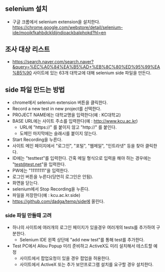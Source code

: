 ## selenium 설치

* 구글 크롬에서 selenium extension을 설치한다. https://chrome.google.com/webstore/detail/selenium-ide/mooikfkahbdckldjjndioackbalphokd?hl=en

## 조사 대상 리스트

* https://search.naver.com/search.naver?&query=%EC%A0%84%EA%B5%AD+%EB%8C%80%ED%95%99%EA%B5%90 사이트에 있는 63개 대학교에 대해 selenium side 파일을 만든다.

## side 파일 만드는 방법

* chrome에서 selenium extension 버튼을 클릭한다.
* Record a new test in new project를 선택한다.
* PROJECT NAME에는 대학교명을 입력한다(예 : KC대학교)
* BASE URL에는 사이트 주소를 입력한다(예 : http://www.kcu.ac.kr)
  * URL에 "https://" 를 붙이지 않고 "http://" 를 붙인다.
  * 도메인 마지막에는 슬래시를 붙이지 않는다.
* Start Recording을 누른다.
* 사이트 메인 페이지에서 "로그인", "포털", "웹메일", "인트라넷" 등을 찾아 클릭한다.
* ID에는 "testtest"를 입력한다. 간혹 메일 형식으로 입력을 해야 하는 경우에는 "test@test.net"을 입력한다.
* PW에는 "11111111"을 입력한다.
* 로그인 버튼을 누른다(당연히 로그인은 안됨).
* 화면을 닫는다.
* selenium에서 Stop Recording을 누른다.
* 파일을 저장한다(예 : kcu.ac.kr.side)
* https://github.com/dadga/temp/side에 올린다.

### side 파일 만들때 고려
* 하나의 사이트에 여러개의 로그인 페이지가 있을경우 여러개의 tests를 추가하여 구분한다.
  * Selenium IDE 왼쪽 상단에 "add new test"를 통해 test를 추가한다.
* Test PC에서 Allou Popup 미리 준비하고 ActiveX도 미리 설치해서 테스트할 예정
  * 사이트에서 팝업요청이 있을 경우 팝업을 허용한다.
  * 사이트에서 ActiveX 또는 추가 보안프로그램 설치를 요구할 경우 설치한다.

